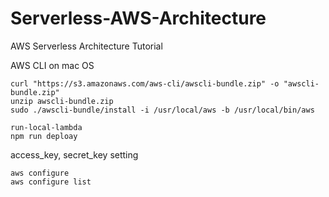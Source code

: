 # Serverless-AWS-Architecture
AWS Serverless Architecture Tutorial 

AWS CLI on mac OS

~~~
curl "https://s3.amazonaws.com/aws-cli/awscli-bundle.zip" -o "awscli-bundle.zip"
unzip awscli-bundle.zip
sudo ./awscli-bundle/install -i /usr/local/aws -b /usr/local/bin/aws
~~~

~~~
run-local-lambda
npm run deploay
~~~

access_key, secret_key setting
~~~
aws configure
aws configure list
~~~

